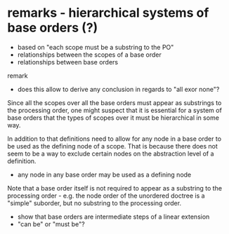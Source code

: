 
<!-- ======================================================================= -->
# remarks - hierarchical systems of base orders (?)

- based on "each scope must be a substring to the PO"
- relationships between the scopes of a base order
- relationships between base orders

remark

- does this allow to derive any conclusion in regards to "all exor none"?

<!-- ======================================================================= -->

Since all the scopes over all the base orders must appear as substrings to the
processing order, one might suspect that it is essential for a system of base
orders that the types of scopes over it must be hierarchical in some way.

In addition to that definitions need to allow for any node in a base order to
be used as the defining node of a scope. That is because there does not seem
to be a way to exclude certain nodes on the abstraction level of a definition.

* any node in any base order may be used as a defining node

Note that a base order itself is not required to appear as a substring to the
processing order - e.g. the node order of the unordered doctree is a "simple"
suborder, but no substring to the processing order.

- show that base orders are intermediate steps of a linear extension
- "can be" or "must be"?
